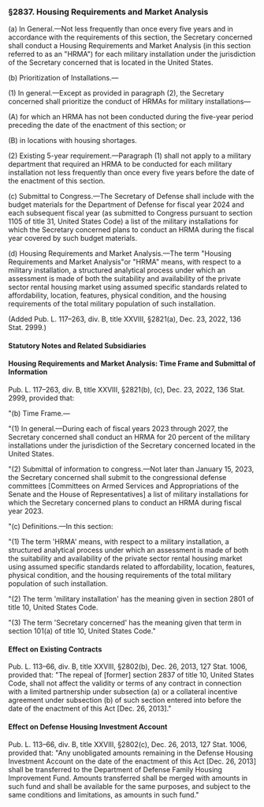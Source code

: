 ### §2837. Housing Requirements and Market Analysis ###

(a) In General.—Not less frequently than once every five years and in accordance with the requirements of this section, the Secretary concerned shall conduct a Housing Requirements and Market Analysis (in this section referred to as an "HRMA") for each military installation under the jurisdiction of the Secretary concerned that is located in the United States.

(b) Prioritization of Installations.—

(1) In general.—Except as provided in paragraph (2), the Secretary concerned shall prioritize the conduct of HRMAs for military installations—

(A) for which an HRMA has not been conducted during the five-year period preceding the date of the enactment of this section; or

(B) in locations with housing shortages.

(2) Existing 5-year requirement.—Paragraph (1) shall not apply to a military department that required an HRMA to be conducted for each military installation not less frequently than once every five years before the date of the enactment of this section.

(c) Submittal to Congress.—The Secretary of Defense shall include with the budget materials for the Department of Defense for fiscal year 2024 and each subsequent fiscal year (as submitted to Congress pursuant to section 1105 of title 31, United States Code) a list of the military installations for which the Secretary concerned plans to conduct an HRMA during the fiscal year covered by such budget materials.

(d) Housing Requirements and Market Analysis.—The term "Housing Requirements and Market Analysis"or "HRMA" means, with respect to a military installation, a structured analytical process under which an assessment is made of both the suitability and availability of the private sector rental housing market using assumed specific standards related to affordability, location, features, physical condition, and the housing requirements of the total military population of such installation.

(Added Pub. L. 117–263, div. B, title XXVIII, §2821(a), Dec. 23, 2022, 136 Stat. 2999.)

#### **Statutory Notes and Related Subsidiaries** ####

#### Housing Requirements and Market Analysis: Time Frame and Submittal of Information ####

Pub. L. 117–263, div. B, title XXVIII, §2821(b), (c), Dec. 23, 2022, 136 Stat. 2999, provided that:

"(b) Time Frame.—

"(1) In general.—During each of fiscal years 2023 through 2027, the Secretary concerned shall conduct an HRMA for 20 percent of the military installations under the jurisdiction of the Secretary concerned located in the United States.

"(2) Submittal of information to congress.—Not later than January 15, 2023, the Secretary concerned shall submit to the congressional defense committees [Committees on Armed Services and Appropriations of the Senate and the House of Representatives] a list of military installations for which the Secretary concerned plans to conduct an HRMA during fiscal year 2023.

"(c) Definitions.—In this section:

"(1) The term 'HRMA' means, with respect to a military installation, a structured analytical process under which an assessment is made of both the suitability and availability of the private sector rental housing market using assumed specific standards related to affordability, location, features, physical condition, and the housing requirements of the total military population of such installation.

"(2) The term 'military installation' has the meaning given in section 2801 of title 10, United States Code.

"(3) The term 'Secretary concerned' has the meaning given that term in section 101(a) of title 10, United States Code."

#### Effect on Existing Contracts ####

Pub. L. 113–66, div. B, title XXVIII, §2802(b), Dec. 26, 2013, 127 Stat. 1006, provided that: "The repeal of [former] section 2837 of title 10, United States Code, shall not affect the validity or terms of any contract in connection with a limited partnership under subsection (a) or a collateral incentive agreement under subsection (b) of such section entered into before the date of the enactment of this Act [Dec. 26, 2013]."

#### Effect on Defense Housing Investment Account ####

Pub. L. 113–66, div. B, title XXVIII, §2802(c), Dec. 26, 2013, 127 Stat. 1006, provided that: "Any unobligated amounts remaining in the Defense Housing Investment Account on the date of the enactment of this Act [Dec. 26, 2013] shall be transferred to the Department of Defense Family Housing Improvement Fund. Amounts transferred shall be merged with amounts in such fund and shall be available for the same purposes, and subject to the same conditions and limitations, as amounts in such fund."